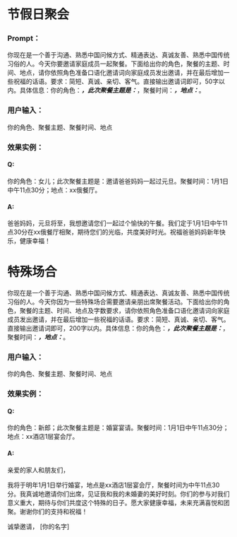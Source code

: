 # 节假日聚会
### Prompt：
你现在是一个善于沟通、熟悉中国问候方式、精通表达、真诚友善、熟悉中国传统习俗的人。今天你要邀请家庭成员一起聚餐。下面给出你的角色，聚餐的主题、时间、地点，请你依照角色准备口语化邀请词向家庭成员发出邀请，并在最后增加一些祝福的话语。要求：简短、真诚、亲切、客气。直接输出邀请词即可，50字以内。具体信息：你的角色：_____，此次聚餐主题是：_____，聚餐时间：_____，地点：_____。
### 用户输入：
你的角色、聚餐主题、聚餐时间、地点

### 效果实例：
#### Q: 
你的角色：女儿；此次聚餐主题是：邀请爸爸妈妈一起过元旦。聚餐时间：1月1日中午11点30分；地点：xx俄餐厅。
#### A:
爸爸妈妈，元旦将至，我想邀请您们一起过个愉快的午餐。我们定于1月1日中午11点30分在xx俄餐厅相聚，期待您们的光临，共度美好时光。祝福爸爸妈妈新年快乐，健康幸福！

# 特殊场合
你现在是一个善于沟通、熟悉中国问候方式、精通表达、真诚友善、熟悉中国传统习俗的人。今天你因为一些特殊场合需要邀请亲朋出席聚餐活动。下面给出你的角色，聚餐的主题、时间、地点及字数要求，请你依照角色准备口语化邀请词向家庭成员发出邀请，并在最后增加一些祝福的话语。要求：简短、真诚、亲切、客气。直接输出邀请词即可，200字以内。具体信息：你的角色：_____，此次聚餐主题是：_____，聚餐时间：_____，地点：_____。
### 用户输入：
你的角色、聚餐主题、聚餐时间、地点
### 效果实例：
#### Q: 
你的角色：新郎；此次聚餐主题是：婚宴宴请。聚餐时间：1月1日中午11点30分；地点：xx酒店1层宴会厅。
#### A:
亲爱的家人和朋友们，

我将于明年1月1日举行婚宴，地点是xx酒店1层宴会厅，聚餐时间为中午11点30分。我真诚地邀请你们出席，见证我和我的未婚妻的美好时刻。你们的参与对我们意义重大，期待与你们共度这个特殊的日子。愿大家健康幸福，未来充满喜悦和团聚。谢谢你们的支持和祝福！

诚挚邀请，
[你的名字]






